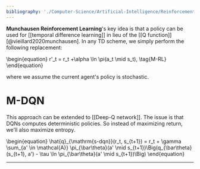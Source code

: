 ```yaml
---
bibliography: './Computer-Science/Artificial-Intelligence/Reinforcement-Learning/papers.bib'
---
```


**Munchausen Reinforcement Learning**'s key idea is that a policy can be used for [[temporal difference learning]] in lieu of the [[Q function]] [@vieillard2020munchausen]. In any TD scheme, we simply perform the following replacement:

\begin{equation}
r'_t = r_t +\alpha \ln \pi(a_t \mid s_t), \tag{M-RL}
\end{equation}

where we assume the current agent's policy is stochastic.

# M-DQN

This approach can be extended to [[Deep-Q network]]. The issue is that DQNs computes deterministic policies. So instead of maximizing return, we'll also maximize entropy.

\begin{equation}
\hat{q}\_{\mathrm{s-dqn}}(r_t, s_{t+1}) = r_t + \gamma \sum_{a' \in \mathcal{A}} \pi_{\bar\theta}(a' \mid s_{t+1})\Big(q_{\bar\theta}(s_{t+1}, a') - \tau \ln \pi_{\bar\theta}(a' \mid s_{t+1})\Big)
\end{equation}

---
